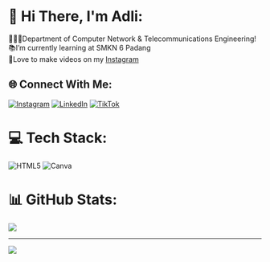 # 💫 Hi There, I'm Adli:
🧑🏻‍🎓Department of Computer Network & Telecommunications Engineering!<br>
📚I’m currently learning at SMKN 6 Padang<br>
🎥Love to make videos on my [Instagram](https://instagram.com/adli_al_hadi)


## 🌐 Connect With Me:
[![Instagram](https://img.shields.io/badge/Instagram-%23E4405F.svg?logo=Instagram&logoColor=white)](https://instagram.com/adli_al_hadi) [![LinkedIn](https://img.shields.io/badge/LinkedIn-%230077B5.svg?logo=linkedin&logoColor=white)](https://www.linkedin.com/in/adli-al-hadi-b94135336/) [![TikTok](https://img.shields.io/badge/TikTok-%23000000.svg?logo=TikTok&logoColor=white)](https://tiktok.com/@adlialhadi) 

# 💻 Tech Stack:
![HTML5](https://img.shields.io/badge/html5-%23E34F26.svg?style=for-the-badge&logo=html5&logoColor=white) ![Canva](https://img.shields.io/badge/Canva-%2300C4CC.svg?style=for-the-badge&logo=Canva&logoColor=white) 
# 📊 GitHub Stats:
![](https://github-readme-stats.vercel.app/api/top-langs/?username=adlialhadi&theme=dracula&hide_border=true&include_all_commits=true&count_private=false&layout=compact)<br>

---
[![](https://visitcount.itsvg.in/api?id=adlialhadi&icon=0&color=0)](https://visitcount.itsvg.in)

<!-- Proudly created with GPRM ( https://gprm.itsvg.in ) -->
